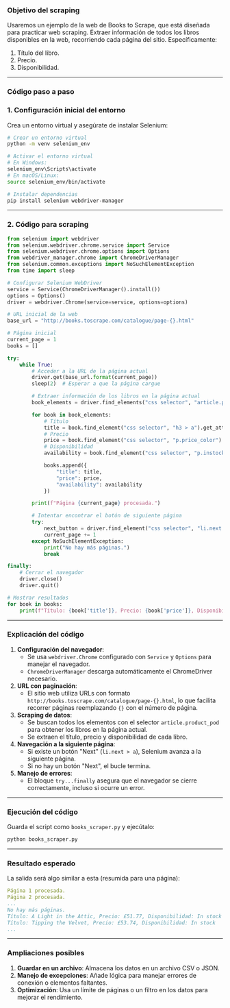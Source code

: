 ### **Objetivo del scraping**

Usaremos un ejemplo de la web de Books to Scrape, que está diseñada para practicar web scraping. Extraer información de todos los libros disponibles en la web, recorriendo cada página del sitio. Específicamente:

1. Título del libro.
2. Precio.
3. Disponibilidad.

---

### **Código paso a paso**

### **1. Configuración inicial del entorno**

Crea un entorno virtual y asegúrate de instalar Selenium:

```bash
# Crear un entorno virtual
python -m venv selenium_env

# Activar el entorno virtual
# En Windows:
selenium_env\Scripts\activate
# En macOS/Linux:
source selenium_env/bin/activate

# Instalar dependencias
pip install selenium webdriver-manager
```

---

### **2. Código para scraping**

```python
from selenium import webdriver
from selenium.webdriver.chrome.service import Service
from selenium.webdriver.chrome.options import Options
from webdriver_manager.chrome import ChromeDriverManager
from selenium.common.exceptions import NoSuchElementException
from time import sleep

# Configurar Selenium WebDriver
service = Service(ChromeDriverManager().install())
options = Options()
driver = webdriver.Chrome(service=service, options=options)

# URL inicial de la web
base_url = "http://books.toscrape.com/catalogue/page-{}.html"

# Página inicial
current_page = 1
books = []

try:
    while True:
        # Acceder a la URL de la página actual
        driver.get(base_url.format(current_page))
        sleep(2)  # Esperar a que la página cargue

        # Extraer información de los libros en la página actual
        book_elements = driver.find_elements("css selector", "article.product_pod")

        for book in book_elements:
            # Título
            title = book.find_element("css selector", "h3 > a").get_attribute("title")
            # Precio
            price = book.find_element("css selector", "p.price_color").text
            # Disponibilidad
            availability = book.find_element("css selector", "p.instock.availability").text.strip()

            books.append({
                "title": title,
                "price": price,
                "availability": availability
            })

        print(f"Página {current_page} procesada.")

        # Intentar encontrar el botón de siguiente página
        try:
            next_button = driver.find_element("css selector", "li.next > a")
            current_page += 1
        except NoSuchElementException:
            print("No hay más páginas.")
            break

finally:
    # Cerrar el navegador
    driver.close()
    driver.quit()

# Mostrar resultados
for book in books:
    print(f"Título: {book['title']}, Precio: {book['price']}, Disponibilidad: {book['availability']}")
```

---

### **Explicación del código**

1. **Configuración del navegador**:
    - Se usa `webdriver.Chrome` configurado con `Service` y `Options` para manejar el navegador.
    - `ChromeDriverManager` descarga automáticamente el ChromeDriver necesario.
2. **URL con paginación**:
    - El sitio web utiliza URLs con formato `http://books.toscrape.com/catalogue/page-{}.html`, lo que facilita recorrer páginas reemplazando `{}` con el número de página.
3. **Scraping de datos**:
    - Se buscan todos los elementos con el selector `article.product_pod` para obtener los libros en la página actual.
    - Se extraen el título, precio y disponibilidad de cada libro.
4. **Navegación a la siguiente página**:
    - Si existe un botón "Next" (`li.next > a`), Selenium avanza a la siguiente página.
    - Si no hay un botón "Next", el bucle termina.
5. **Manejo de errores**:
    - El bloque `try...finally` asegura que el navegador se cierre correctamente, incluso si ocurre un error.

---

### **Ejecución del código**

Guarda el script como `books_scraper.py` y ejecútalo:

```bash
python books_scraper.py
```

---

### **Resultado esperado**

La salida será algo similar a esta (resumida para una página):

```yaml
Página 1 procesada.
Página 2 procesada.
...
No hay más páginas.
Título: A Light in the Attic, Precio: £51.77, Disponibilidad: In stock
Título: Tipping the Velvet, Precio: £53.74, Disponibilidad: In stock
...
```

---

### **Ampliaciones posibles**

1. **Guardar en un archivo**: Almacena los datos en un archivo CSV o JSON.
2. **Manejo de excepciones**: Añade lógica para manejar errores de conexión o elementos faltantes.
3. **Optimización**: Usa un límite de páginas o un filtro en los datos para mejorar el rendimiento.